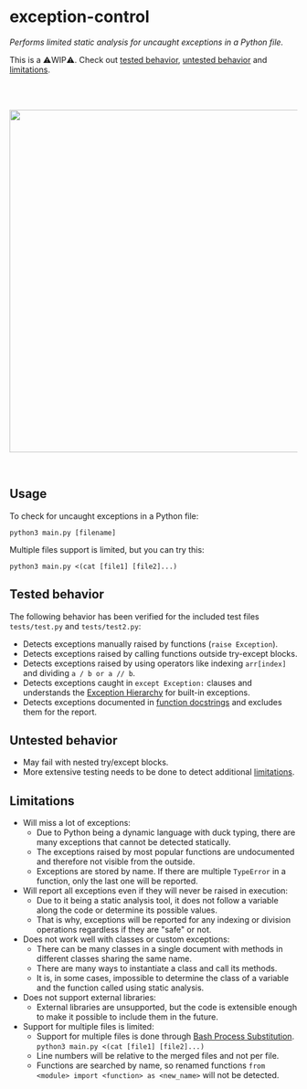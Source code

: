 # exception-control
*Performs limited static analysis for uncaught exceptions in a Python file.*

This is a ⚠️WIP⚠️. Check out 
[tested behavior](https://github.com/Julynx/exception-control/edit/main/README.md#tested-behavior),
[untested behavior](https://github.com/Julynx/exception-control/edit/main/README.md#untested-behavior)
and 
[limitations](https://github.com/Julynx/exception-control/edit/main/README.md#limitations).


<br>
<br>
<p align="center">  
  <img width="600" src="https://i.imgur.com/l27TRKi.png">
</p>
<br>

## Usage
To check for uncaught exceptions in a Python file:
```
python3 main.py [filename]
```
Multiple files support is limited, but you can try this:
```
python3 main.py <(cat [file1] [file2]...)
```

## Tested behavior
The following behavior has been verified for the included test files ```tests/test.py``` and ```tests/test2.py```:
- Detects exceptions manually raised by functions (```raise Exception```).
- Detects exceptions raised by calling functions outside try-except blocks.
- Detects exceptions raised by using operators like indexing ```arr[index]``` and dividing ```a / b or a // b```.
- Detects exceptions caught in ```except Exception:``` clauses and understands the [Exception Hierarchy](https://docs.python.org/3/library/exceptions.html#exception-hierarchy) for built-in exceptions.
- Detects exceptions documented in [function docstrings](https://peps.python.org/pep-0257/) and excludes them for the report.

## Untested behavior
- May fail with nested try/except blocks.
- More extensive testing needs to be done to detect additional [limitations](https://github.com/Julynx/exception-control/edit/main/README.md#limitations).

## Limitations
- Will miss a lot of exceptions:
  - Due to Python being a dynamic language with duck typing, there are many exceptions that cannot be detected statically.
  - The exceptions raised by most popular functions are undocumented and therefore not visible from the outside.
  - Exceptions are stored by name. If there are multiple ```TypeError``` in a function, only the last one will be reported.
- Will report all exceptions even if they will never be raised in execution:
  - Due to it being a static analysis tool, it does not follow a variable along the code or determine its possible values.
  - That is why, exceptions will be reported for any indexing or division operations regardless if they are "safe" or not.
- Does not work well with classes or custom exceptions:
  - There can be many classes in a single document with methods in different classes sharing the same name.
  - There are many ways to instantiate a class and call its methods.
  - It is, in some cases, impossible to determine the class of a variable and the function called using static analysis.
- Does not support external libraries:
  - External libraries are unsupported, but the code is extensible enough to make it possible to include them in the future.
- Support for multiple files is limited:
  - Support for multiple files is done through [Bash Process Substitution](https://tldp.org/LDP/abs/html/process-sub.html). ```python3 main.py <(cat [file1] [file2]...)```
  - Line numbers will be relative to the merged files and not per file.
  - Functions are searched by name, so renamed functions ```from <module> import <function> as <new_name>``` will not be detected.
